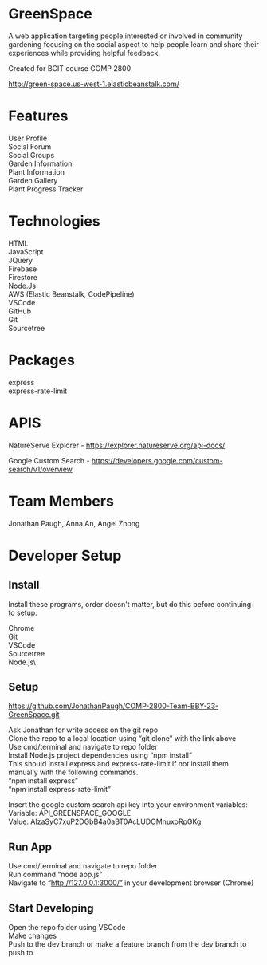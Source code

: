 # GreenSpace

A web application targeting people interested or involved in community gardening focusing on the social aspect to help people learn and share their experiences while providing helpful feedback.

Created for BCIT course COMP 2800

http://green-space.us-west-1.elasticbeanstalk.com/

# Features #

User Profile\
Social Forum\
Social Groups\
Garden Information\
Plant Information\
Garden Gallery\
Plant Progress Tracker

# Technologies #

HTML\
JavaScript\
JQuery\
Firebase\
Firestore\
Node.Js\
AWS (Elastic Beanstalk, CodePipeline)\
VSCode\
GitHub\
Git\
Sourcetree

# Packages #

express\
express-rate-limit

# APIS #

NatureServe Explorer - https://explorer.natureserve.org/api-docs/

Google Custom Search - https://developers.google.com/custom-search/v1/overview

# Team Members #

Jonathan Paugh, Anna An, Angel Zhong

# Developer Setup #

## Install ##
Install these programs, order doesn't matter, but do this before continuing to setup.

Chrome\
Git\
VSCode\
Sourcetree\
Node.js\

## Setup ##

https://github.com/JonathanPaugh/COMP-2800-Team-BBY-23-GreenSpace.git

Ask Jonathan for write access on the git repo\
Clone the repo to a local location using “git clone” with the link above\
Use cmd/terminal and navigate to repo folder\
Install Node.js project dependencies using “npm install”\
This should install express and express-rate-limit if not install them manually with the following commands.\
“npm install express”\
“npm install express-rate-limit”

Insert the google custom search api key into your environment variables:\
Variable: API_GREENSPACE_GOOGLE\
Value: AIzaSyC7xuP2DGbB4a0aBT0AcLUDOMnuxoRpGKg

## Run App ##

Use cmd/terminal and navigate to repo folder\
Run command “node app.js”\
Navigate to “http://127.0.0.1:3000/” in your development browser (Chrome)

## Start Developing ##

Open the repo folder using VSCode\
Make changes\
Push to the dev branch or make a feature branch from the dev branch to push to 

